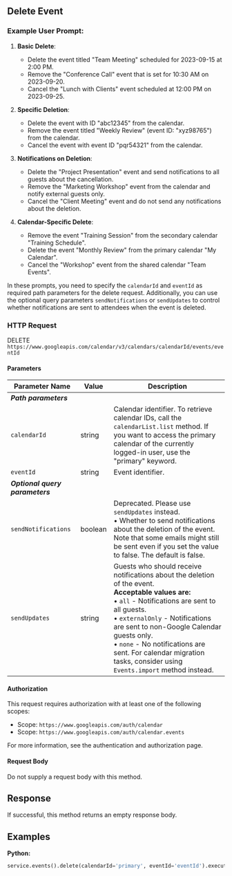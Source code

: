 ## Delete Event

### Example User Prompt:

1. **Basic Delete**:
   - Delete the event titled "Team Meeting" scheduled for 2023-09-15 at 2:00 PM.
   - Remove the "Conference Call" event that is set for 10:30 AM on 2023-09-20.
   - Cancel the "Lunch with Clients" event scheduled at 12:00 PM on 2023-09-25.

2. **Specific Deletion**:
   - Delete the event with ID "abc12345" from the calendar.
   - Remove the event titled "Weekly Review" (event ID: "xyz98765") from the calendar.
   - Cancel the event with event ID "pqr54321" from the calendar.

3. **Notifications on Deletion**:
   - Delete the "Project Presentation" event and send notifications to all guests about the cancellation.
   - Remove the "Marketing Workshop" event from the calendar and notify external guests only.
   - Cancel the "Client Meeting" event and do not send any notifications about the deletion.

4. **Calendar-Specific Delete**:
   - Remove the event "Training Session" from the secondary calendar "Training Schedule".
   - Delete the event "Monthly Review" from the primary calendar "My Calendar".
   - Cancel the "Workshop" event from the shared calendar "Team Events".

In these prompts, you need to specify the `calendarId` and `eventId` as required path parameters for the delete request. Additionally, you can use the optional query parameters `sendNotifications` or `sendUpdates` to control whether notifications are sent to attendees when the event is deleted.

### HTTP Request

DELETE `https://www.googleapis.com/calendar/v3/calendars/calendarId/events/eventId`

#### Parameters

| Parameter Name | Value | Description |
|-|-|-|
|***Path parameters***|||
|`calendarId`| string |Calendar identifier. To retrieve calendar IDs, call the `calendarList.list` method. If you want to access the primary calendar of the currently logged-in user, use the "primary" keyword.|
|`eventId`| string| Event identifier.|
|***Optional query parameters***|||
|`sendNotifications`| boolean |Deprecated. Please use `sendUpdates` instead. <br>&#8226;  Whether to send notifications about the deletion of the event. Note that some emails might still be sent even if you set the value to false. The default is false.|
|`sendUpdates`| string|Guests who should receive notifications about the deletion of the event. <br> **Acceptable values are:** <br>&#8226; `all` - Notifications are sent to all guests.<br>&#8226; `externalOnly` - Notifications are sent to non-Google Calendar guests only. <br>&#8226; `none` - No notifications are sent. For calendar migration tasks, consider using `Events.import` method instead.

#### Authorization

This request requires authorization with at least one of the following scopes:

- Scope: `https://www.googleapis.com/auth/calendar`
- Scope: `https://www.googleapis.com/auth/calendar.events`

For more information, see the authentication and authorization page.

#### Request Body

Do not supply a request body with this method.

## Response

If successful, this method returns an empty response body.

## Examples

**Python:**
```python
service.events().delete(calendarId='primary', eventId='eventId').execute()
```